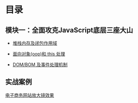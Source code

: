 # 目录

## 模块一：全面攻克JavaScript底层三座大山


- [堆栈内存及闭包作用域](/module-1/堆栈内存及闭包作用域.html)


- [面向对象(oop)和 this 处理](/module-1/2.html)


- [DOM/BOM 及事件处理机制](/module-1/3.html)


## 实战案例

[电子商务网站放大镜效果]()